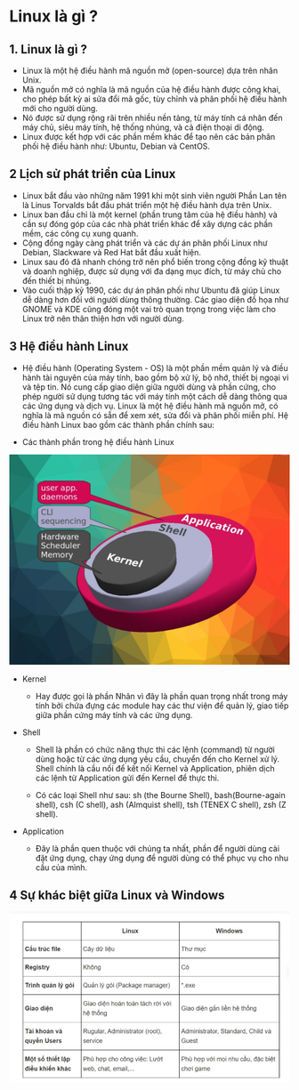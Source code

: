 # Linux là gì ?

## 1. Linux là gì ?

- Linux là một hệ điều hành mã nguồn mở (open-source) dựa trên nhân Unix.
- Mã nguồn mở có nghĩa là mã nguồn của hệ điều hành được công khai, cho phép bất kỳ ai sửa đổi mã gốc, tùy chỉnh và phân phối hệ điều hành mới cho người dùng.
- Nó được sử dụng rộng rãi trên nhiều nền tảng, từ máy tính cá nhân đến máy chủ, siêu máy tính, hệ thống nhúng, và cả điện thoại di động.
- Linux được kết hợp với các phần mềm khác để tạo nên các bản phân phối hệ điều hành như: Ubuntu, Debian và CentOS.

## 2 Lịch sử phát triển của Linux
- Linux bắt đầu vào những năm 1991 khi một sinh viên người Phần Lan tên là Linus Torvalds bắt đầu phát triển một hệ điều hành dựa trên Unix.
- Linux ban đầu chỉ là một kernel (phần trung tâm của hệ điều hành) và cần sự đóng góp của các nhà phát triển khác để xây dựng các phần mềm, các công cụ xung quanh.
- Cộng đồng ngày càng phát triển và các dự án phân phối Linux như Debian, Slackware và Red Hat bắt đầu xuất hiện. 
- Linux sau đó đã nhanh chóng trở nên phổ biến trong cộng đồng kỹ thuật và doanh nghiệp, được sử dụng với đa dạng mục đích, từ máy chủ cho đến thiết bị nhúng.
- Vào cuối thập kỷ 1990, các dự án phân phối như Ubuntu đã giúp Linux dễ dàng hơn đối với người dùng thông thường. Các giao diện đồ họa như GNOME và KDE cũng đóng một vai trò quan trọng trong việc làm cho Linux trở nên thân thiện hơn với người dùng.
## 3 Hệ điều hành Linux

- Hệ điều hành (Operating System - OS) là một phần mềm quản lý và điều hành tài nguyên của máy tính, bao gồm bộ xử lý, bộ nhớ, thiết bị ngoại vi và tệp tin. Nó cung cấp giao diện giữa người dùng và phần cứng, cho phép người sử dụng tương tác với máy tính một cách dễ dàng thông qua các ứng dụng và dịch vụ. Linux là một hệ điều hành mã nguồn mở, có nghĩa là mã nguồn có sẵn để xem xét, sửa đổi và phân phối miễn phí.
Hệ điều hành Linux bao gồm các thành phần chính sau:

- Các thành phần trong hệ điều hành Linux

![alt text](../images/linux_1.jpeg)
- Kernel 
    - Hay được gọi là phần Nhân vì đây là phần quan trọng nhất trong máy tính bởi chứa đựng các module hay các thư viện để quản lý, giao tiếp giữa phần cứng máy tính và các ứng dụng.

- Shell
    - Shell là phần có chức năng thực thi các lệnh (command) từ người dùng hoặc từ các ứng dụng yêu cầu, chuyển đến cho Kernel xử lý. Shell chính là cầu nối để kết nối Kernel và Application, phiên dịch các lệnh từ Application gửi đến Kernel để thực thi.

    - Có các loại Shell như sau: sh (the Bourne Shell), bash(Bourne-again shell), csh (C shell), ash (Almquist shell), tsh (TENEX C shell), zsh (Z shell).

- Application
    - Đây là phần quen thuộc với chúng ta nhất, phần để người dùng cài đặt ứng dụng, chạy ứng dụng để người dùng có thể phục vụ cho nhu cầu của mình.

## 4 Sự khác biệt giữa Linux và Windows

![alt text](../images/linux_windown_1.png)